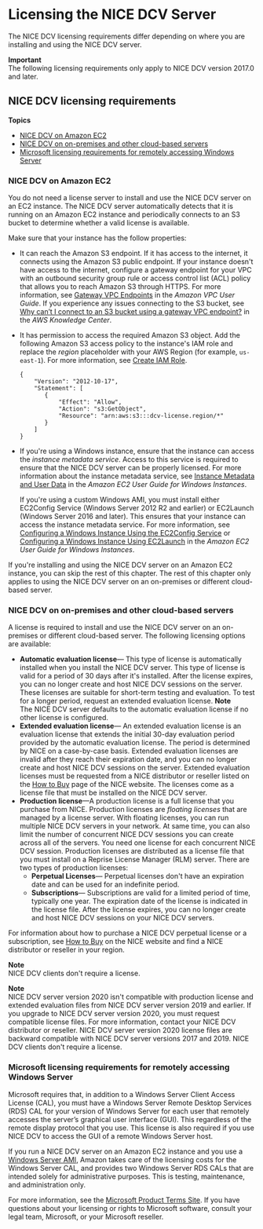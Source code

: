 # Licensing the NICE DCV Server<a name="setting-up-license"></a>

The NICE DCV licensing requirements differ depending on where you are installing and using the NICE DCV server\.

**Important**  
The following licensing requirements only apply to NICE DCV version 2017\.0 and later\.

## NICE DCV licensing requirements<a name="dcv-lic-req"></a>

**Topics**
+ [NICE DCV on Amazon EC2](#setting-up-license-ec2)
+ [NICE DCV on on\-premises and other cloud\-based servers](#setting-up-license-onprem)
+ [Microsoft licensing requirements for remotely accessing Windows Server](#windows-lic-reqs)

### NICE DCV on Amazon EC2<a name="setting-up-license-ec2"></a>

You do not need a license server to install and use the NICE DCV server on an EC2 instance\. The NICE DCV server automatically detects that it is running on an Amazon EC2 instance and periodically connects to an S3 bucket to determine whether a valid license is available\. 

Make sure that your instance has the follow properties:
+ It can reach the Amazon S3 endpoint\. If it has access to the internet, it connects using the Amazon S3 public endpoint\. If your instance doesn't have access to the internet, configure a gateway endpoint for your VPC with an outbound security group rule or access control list \(ACL\) policy that allows you to reach Amazon S3 through HTTPS\. For more information, see [Gateway VPC Endpoints](https://docs.aws.amazon.com/vpc/latest/userguide/vpce-gateway.html) in the *Amazon VPC User Guide*\. If you experience any issues connecting to the S3 bucket, see [Why can’t I connect to an S3 bucket using a gateway VPC endpoint?](https://aws.amazon.com/premiumsupport/knowledge-center/connect-s3-vpc-endpoint/) in the *AWS Knowledge Center*\.
+ It has permission to access the required Amazon S3 object\. Add the following Amazon S3 access policy to the instance's IAM role and replace the *region* placeholder with your AWS Region \(for example, `us-east-1`\)\. For more information, see [Create IAM Role](https://docs.aws.amazon.com/IAM/latest/UserGuide/id_roles_create_for-service.html)\.

  ```
  {
      "Version": "2012-10-17",
      "Statement": [
         {
             "Effect": "Allow",
             "Action": "s3:GetObject",
             "Resource": "arn:aws:s3:::dcv-license.region/*"
         }
      ]
  }
  ```
+ If you're using a Windows instance, ensure that the instance can access the *instance metadata service*\. Access to this service is required to ensure that the NICE DCV server can be properly licensed\. For more information about the instance metadata service, see [Instance Metadata and User Data](https://docs.aws.amazon.com/AWSEC2/latest/WindowsGuide/ec2-instance-metadata.html) in the *Amazon EC2 User Guide for Windows Instances*\.

  If you're using a custom Windows AMI, you must install either EC2Config Service \(Windows Server 2012 R2 and earlier\) or EC2Launch \(Windows Server 2016 and later\)\. This ensures that your instance can access the instance metadata service\. For more information, see [Configuring a Windows Instance Using the EC2Config Service](https://docs.aws.amazon.com/AWSEC2/latest/WindowsGuide/ec2config-service.html) or [Configuring a Windows Instance Using EC2Launch](https://docs.aws.amazon.com/AWSEC2/latest/WindowsGuide/ec2launch.html) in the *Amazon EC2 User Guide for Windows Instances*\.

If you're installing and using the NICE DCV server on an Amazon EC2 instance, you can skip the rest of this chapter\. The rest of this chapter only applies to using the NICE DCV server on an on\-premises or different cloud\-based server\.

### NICE DCV on on\-premises and other cloud\-based servers<a name="setting-up-license-onprem"></a>

A license is required to install and use the NICE DCV server on an on\-premises or different cloud\-based server\. The following licensing options are available:
+ **Automatic evaluation license**— This type of license is automatically installed when you install the NICE DCV server\. This type of license is valid for a period of 30 days after it's installed\. After the license expires, you can no longer create and host NICE DCV sessions on the server\. These licenses are suitable for short\-term testing and evaluation\. To test for a longer period, request an extended evaluation license\.
**Note**  
The NICE DCV server defaults to the automatic evaluation license if no other license is configured\.
+ **Extended evaluation license**— An extended evaluation license is an evaluation license that extends the initial 30\-day evaluation period provided by the automatic evaluation license\. The period is determined by NICE on a case\-by\-case basis\. Extended evaluation licenses are invalid after they reach their expiration date, and you can no longer create and host NICE DCV sessions on the server\. Extended evaluation licenses must be requested from a NICE distributor or reseller listed on the [ How to Buy](https://www.nice-software.com/index.html#buy) page of the NICE website\. The licenses come as a license file that must be installed on the NICE DCV server\. 
+ **Production license**—A production license is a full license that you purchase from NICE\. Production licenses are *floating licenses* that are managed by a license server\. With floating licenses, you can run multiple NICE DCV servers in your network\. At same time, you can also limit the number of concurrent NICE DCV sessions you can create across all of the servers\. You need one license for each concurrent NICE DCV session\. Production licenses are distributed as a license file that you must install on a Reprise License Manager \(RLM\) server\. There are two types of production licenses: 
  + **Perpetual Licenses**— Perpetual licenses don't have an expiration date and can be used for an indefinite period\.
  + **Subscriptions**— Subscriptions are valid for a limited period of time, typically one year\. The expiration date of the license is indicated in the license file\. After the license expires, you can no longer create and host NICE DCV sessions on your NICE DCV servers\.

For information about how to purchase a NICE DCV perpetual license or a subscription, see [How to Buy](https://www.nice-software.com/index.html#buy) on the NICE website and find a NICE distributor or reseller in your region\.

**Note**  
NICE DCV clients don't require a license\.

**Note**  
NICE DCV server version 2020 isn't compatible with production license and extended evaluation files from NICE DCV server version 2019 and earlier\. If you upgrade to NICE DCV server version 2020, you must request compatible license files\. For more information, contact your NICE DCV distributor or reseller\.
NICE DCV server version 2020 license files are backward compatible with NICE DCV server versions 2017 and 2019\.
NICE DCV clients don't require a license\.

### Microsoft licensing requirements for remotely accessing Windows Server<a name="windows-lic-reqs"></a>

Microsoft requires that, in addition to a Windows Server Client Access License \(CAL\), you must have a Windows Server Remote Desktop Services \(RDS\) CAL for your version of Windows Server for each user that remotely accesses the server’s graphical user interface \(GUI\)\. This regardless of the remote display protocol that you use\. This license is also required if you use NICE DCV to access the GUI of a remote Windows Server host\.

If you run a NICE DCV server on an Amazon EC2 instance and you use a [ Windows Server AMI](https://aws.amazon.com/windows/resources/amis/), Amazon takes care of the licensing costs for the Windows Server CAL, and provides two Windows Server RDS CALs that are intended solely for administrative purposes\. This is testing, maintenance, and administration only\.

For more information, see the [Microsoft Product Terms Site](https://www.microsoft.com/licensing/terms/)\. If you have questions about your licensing or rights to Microsoft software, consult your legal team, Microsoft, or your Microsoft reseller\.